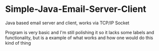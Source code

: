 # Simple-Java-Email-Server-Client
Java based email server and client, works via TCP/IP Socket


Program is very basic and I'm still polishing it so it lacks some labels and functionality, but is a example of what works and how one would do this kind of thing
